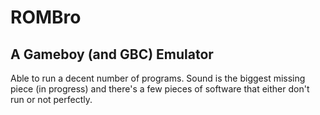 # ROMBro
## A Gameboy (and GBC) Emulator

Able to run a decent number of programs.
Sound is the biggest missing piece (in progress) and there's a few
pieces of software that either don't run or not perfectly.





